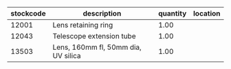 |stockcode|description|quantity|location|
|---------|-----------|--------|--------|
|12001|Lens retaining ring|1.00||
|12043|Telescope extension tube|1.00||
|13503|Lens, 160mm fl, 50mm dia, UV silica|1.00||
